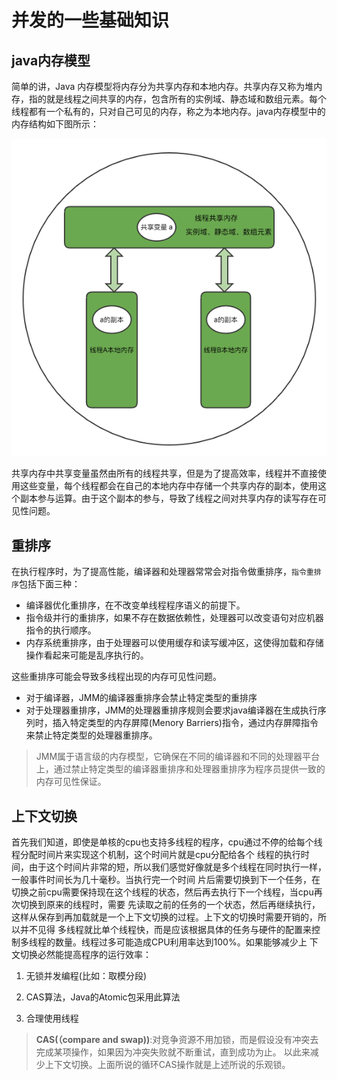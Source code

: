 # 并发的一些基础知识
## java内存模型
简单的讲，Java 内存模型将内存分为共享内存和本地内存。共享内存又称为堆内存，指的就是线程之间共享的内存，包含所有的实例域、静态域和数组元素。每个线程都有一个私有的，只对自己可见的内存，称之为本地内存。java内存模型中的内存结构如下图所示：

![](media/foundation.png)

共享内存中共享变量虽然由所有的线程共享，但是为了提高效率，线程并不直接使用这些变量，每个线程都会在自己的本地内存中存储一个共享内存的副本，使用这个副本参与运算。由于这个副本的参与，导致了线程之间对共享内存的读写存在可见性问题。

## 重排序
在执行程序时，为了提高性能，编译器和处理器常常会对指令做重排序，`指令重排序`包括下面三种：

- 编译器优化重排序，在不改变单线程程序语义的前提下。
- 指令级并行的重排序，如果不存在数据依赖性，处理器可以改变语句对应机器指令的执行顺序。
- 内存系统重排序，由于处理器可以使用缓存和读写缓冲区，这使得加载和存储操作看起来可能是乱序执行的。

这些重排序可能会导致多线程出现的内存可见性问题。

- 对于编译器，JMM的编译器重排序会禁止特定类型的重排序
- 对于处理器重排序，JMM的处理器重排序规则会要求java编译器在生成执行序列时，插入特定类型的内存屏障(Menory Barriers)指令，通过内存屏障指令来禁止特定类型的处理器重排序。

>JMM属于语言级的内存模型，它确保在不同的编译器和不同的处理器平台上，通过禁止特定类型的编译器重排序和处理器重排序为程序员提供一致的内存可见性保证。


## 上下文切换

首先我们知道，即使是单核的cpu也支持多线程的程序，cpu通过不停的给每个线程分配时间片来实现这个机制，这个时间片就是cpu分配给各个
线程的执行时间，由于这个时间片非常的短，所以我们感觉好像就是多个线程在同时执行一样，一般事件时间长为几十毫秒。当执行完一个时间
片后需要切换到下一个任务，在切换之前cpu需要保持现在这个线程的状态，然后再去执行下一个线程，当cpu再次切换到原来的线程时，需要
先读取之前的任务的一个状态，然后再继续执行，这样从保存到再加载就是一个上下文切换的过程。上下文的切换时需要开销的，所以并不见得
多线程就比单个线程快，而是应该根据具体的任务与硬件的配置来控制多线程的数量。线程过多可能造成CPU利用率达到100%。如果能够减少上
下文切换必然能提高程序的运行效率：

1. 无锁并发编程(比如：取模分段)

2. CAS算法，Java的Atomic包采用此算法

3. 合理使用线程

>**CAS(（compare and swap))**:对竞争资源不用加锁，而是假设没有冲突去完成某项操作，如果因为冲突失败就不断重试，直到成功为止。
以此来减少上下文切换。上面所说的循环CAS操作就是上述所说的乐观锁。
